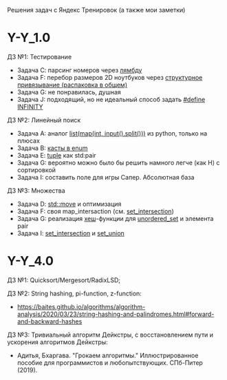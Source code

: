 Решения задач с Яндекс Тренировок (а также мои заметки)
# Y-Y_1.0

ДЗ №1: Тестирование
  - Задача С: парсинг номеров через [лямбду](https://en.cppreference.com/w/cpp/language/lambda)
  - Задача F: перебор размеров 2D ноутбуков через [структурное привязывание (распаковка в общем)](https://en.cppreference.com/w/cpp/language/structured_binding)
  - Задача G: не понравилась, душная
  - Задача J: подходящий, но не идеальный способ задать [#define INFINITY](https://en.cppreference.com/w/cpp/types/numeric_limits/max)

ДЗ №2: Линейный поиск
  - Задача A: аналог [list(map(int, input().split()))](https://en.cppreference.com/w/cpp/io/basic_istringstream/str) из python, только на плюсах
  - Задача B: [касты в enum](https://en.cppreference.com/w/cpp/language/static_cast)
  - Задача E: [tuple](https://en.cppreference.com/w/cpp/utility/tuple) как std:pair
  - Задача G: вероятно можно было бы решить намного легче (как H) с сортировкой
  - Задача I: составить поле для игры Сапер. Абсолютная база

ДЗ №3: Множества
  - Задача D: [std::move](https://en.cppreference.com/w/cpp/utility/move) и оптимизация
  - Задача F: своя map_intersaction (см. [set_intersection](https://en.cppreference.com/w/cpp/algorithm/set_intersection))
  - Задача G: реализация [хеш](https://en.cppreference.com/w/cpp/utility/hash)-функции для [unordered_set](https://en.cppreference.com/w/cpp/container/unordered_set) и элемента pair
  - Задача I: [set_intersection](https://en.cppreference.com/w/cpp/algorithm/set_intersection) и [set_union](https://en.cppreference.com/w/cpp/algorithm/set_union) 

# Y-Y_4.0

ДЗ №1: Quicksort/Mergesort/RadixLSD;

ДЗ №2: String hashing, pi-function, z-function:
  - https://baites.github.io/algorithms/algorithm-analysis/2020/03/23/string-hashing-and-palindromes.html#forward-and-backward-hashes

ДЗ №3: Тривиальный алгоритм Дейкстры, с восстановлением пути и ускорения алгоритмов Дейкстры:
  - Адитья, Бхаргава. "Грокаем алгоритмы." Иллюстрированное пособие для программистов и любопытствующих. СПб-Питер (2019).
